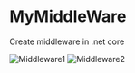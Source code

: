 # MyMiddleWare
Create middleware in .net core

![Middleware1](./Doc/middleware-pipeline.png "Middleware pipeline")
![Middleware2](./Doc/request-delegate-pipeline.png "Request delegate pipeline")
